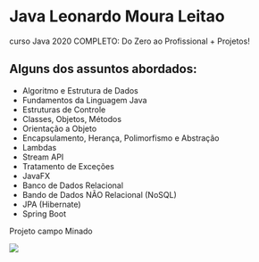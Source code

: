 # Java Leonardo Moura Leitao 
 curso Java 2020 COMPLETO: Do Zero ao Profissional + Projetos!
 
## Alguns dos assuntos abordados:

 - Algoritmo e Estrutura de Dados
 - Fundamentos da Linguagem Java
 - Estruturas de Controle
 - Classes, Objetos, Métodos
 - Orientação a Objeto
 - Encapsulamento, Herança, Polimorfismo e Abstração
 - Lambdas
 - Stream API
 - Tratamento de Exceções
 - JavaFX
 - Banco de Dados Relacional
 - Bando de Dados NÃO Relacional (NoSQL)
 - JPA (Hibernate)
 - Spring Boot


Projeto campo Minado

![](https://github.com/jonathanferreira33/Java_Udemy_LeonardoMouraLeitao/blob/main/campo-minado/Campo-minado-Java-c.gif)
